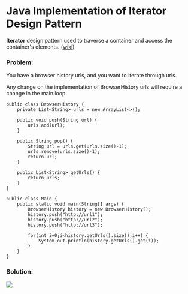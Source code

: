 # Java Implementation of Iterator Design Pattern

**Iterator** design pattern used to traverse a container and access the container's elements. ([wiki](https://en.wikipedia.org/wiki/Iterator_pattern))
### Problem: 
You have a browser history urls, and you want to iterate through urls.

Any change on the implementation of BrowserHistory urls will require a change in the main loop.

    public class BrowserHistory {
        private List<String> urls = new ArrayList<>();
        
        public void push(String url) {
            urls.add(url);
        }
        
        public String pop() {
            String url = urls.get(urls.size()-1);
            urls.remove(urls.size()-1);
            return url;
        }

        public List<String> getUrls() {
            return urls;
        }
    }

    public class Main {
        public static void main(String[] args) {
            BrowserHistory history = new BrowserHistory();
            history.push("http://url1");
            history.push("http://url2");
            history.push("http://url3");

            for(int i=0;i<history.getUrls().size();i++) {
                System.out.println(history.getUrls().get(i));
            }
        }
    }
### Solution:
![](https://github.com/shamy1st/design-pattern-iterator-java/blob/main/iterator-solution-uml.png)
